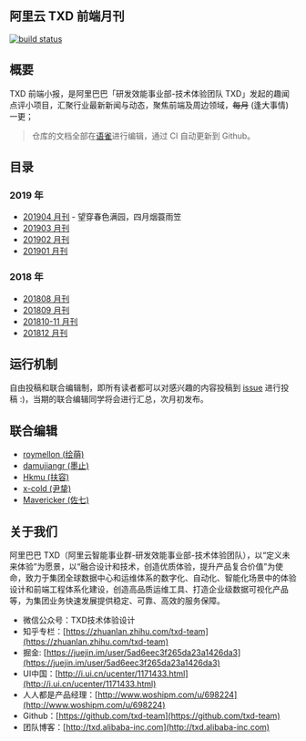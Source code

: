 阿里云 TXD 前端月刊
---

[![build status][travis-image]][travis-url]

[travis-image]: https://img.shields.io/travis/txd-team/monthly.svg?style=flat-square
[travis-url]: https://travis-ci.org/txd-team/monthly

## 概要

TXD 前端小报，是阿里巴巴「研发效能事业部-技术体验团队 TXD」发起的趣闻点评小项目，汇聚行业最新新闻与动态，聚焦前端及周边领域，<del>每月</del> (逢大事情) 一更；

> 仓库的文档全部在[语雀](https://www.yuque.com/txd-team/fe-report)进行编辑，通过 CI 自动更新到 Github。

## 目录

### 2019 年

- [201904 月刊](./report/201904.md) - 望穿春色满园，四月烟蓑雨笠
- [201903 月刊](./report/201903.md)
- [201902 月刊](./report/201902.md)
- [201901 月刊](./report/201901.md)

### 2018 年

- [201808 月刊](./report/201808.md)
- [201809 月刊](./report/201809.md)
- [201810-11 月刊](./report/201810-11.md)
- [201812 月刊](./report/201812.md)

## 运行机制

自由投稿和联合编辑制，即所有读者都可以对感兴趣的内容投稿到 [issue](https://github.com/txd-team/monthly/issues) 进行投稿 :)，当期的联合编辑同学将会进行汇总，次月初发布。

## 联合编辑

- [roymellon (绘萌)](https://github.com/roymellon)
- [damujiangr (墨止)](https://github.com/damujiangr)
- [Hkmu (扶容)](https://github.com/Hkmu)
- [x-cold (尹挚)](https://github.com/x-cold)
- [Mavericker (佐七)](https://github.com/Mavericker-1996)


## 关于我们

阿里巴巴 TXD（阿里云智能事业群-研发效能事业部-技术体验团队），以“定义未来体验”为愿景，以“融合设计和技术，创造优质体验，提升产品复合价值”为使命，致力于集团全球数据中心和运维体系的数字化、自动化、智能化场景中的体验设计和前端工程体系化建设，创造高品质运维工具、打造企业级数据可视化产品等，为集团业务快速发展提供稳定、可靠、高效的服务保障。

- 微信公众号：TXD技术体验设计
- 知乎专栏：[https://zhuanlan.zhihu.com/txd-team](https://zhuanlan.zhihu.com/txd-team)
- 掘金: [https://juejin.im/user/5ad6eec3f265da23a1426da3](https://juejin.im/user/5ad6eec3f265da23a1426da3)
- UI中国：[http://i.ui.cn/ucenter/1171433.html](http://i.ui.cn/ucenter/1171433.html)
- 人人都是产品经理：[http://www.woshipm.com/u/698224](http://www.woshipm.com/u/698224)
- Github：[https://github.com/txd-team](https://github.com/txd-team)
- 团队博客：[http://txd.alibaba-inc.com](http://txd.alibaba-inc.com)
